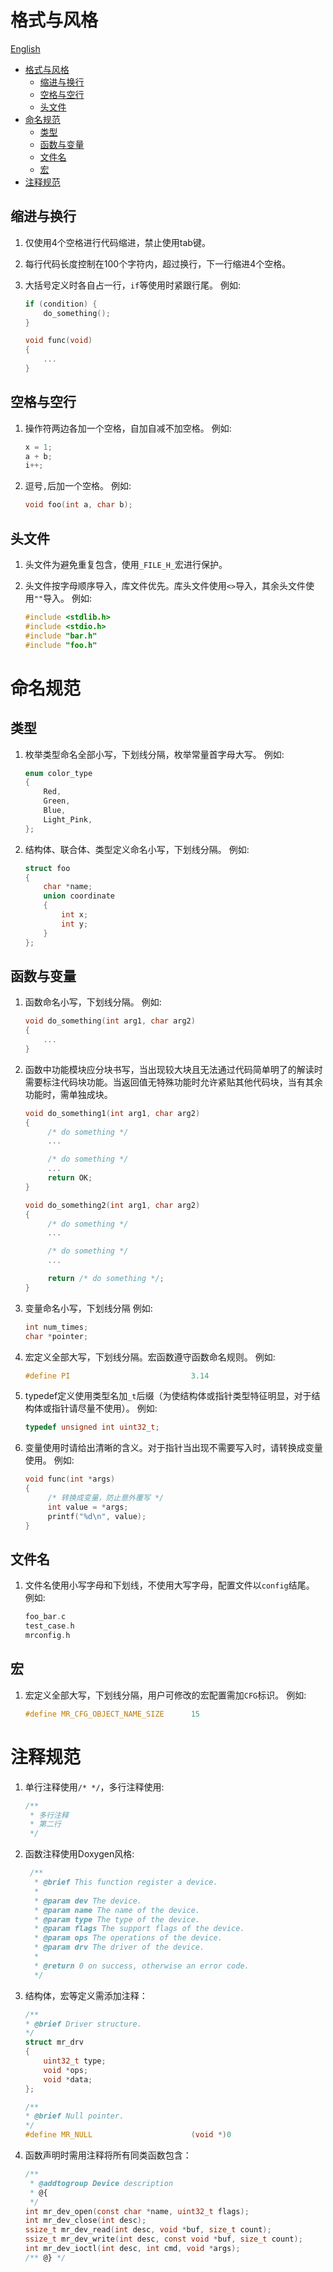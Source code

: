 # 格式与风格

[English](coding_style_EN.md)

<!-- TOC -->
* [格式与风格](#格式与风格)
  * [缩进与换行](#缩进与换行)
  * [空格与空行](#空格与空行)
  * [头文件](#头文件)
* [命名规范](#命名规范)
  * [类型](#类型)
  * [函数与变量](#函数与变量)
  * [文件名](#文件名)
  * [宏](#宏)
* [注释规范](#注释规范)
<!-- TOC -->

## 缩进与换行

1. 仅使用4个空格进行代码缩进，禁止使用tab键。
2. 每行代码长度控制在100个字符内，超过换行，下一行缩进4个空格。
3. 大括号定义时各自占一行，`if`等使用时紧跟行尾。
   例如:

   ```c
   if (condition) {
       do_something();
   }

   void func(void)
   {
       ...
   }
   ```

## 空格与空行

1. 操作符两边各加一个空格，自加自减不加空格。
   例如:

   ```c
   x = 1;
   a + b;
   i++;
   ```

2. 逗号`,`后加一个空格。
   例如:

   ```c
   void foo(int a, char b);
   ```

## 头文件

1. 头文件为避免重复包含，使用`_FILE_H_`宏进行保护。
2. 头文件按字母顺序导入，库文件优先。库头文件使用`<>`导入，其余头文件使用`""`导入。
   例如:

   ```c
   #include <stdlib.h>
   #include <stdio.h>
   #include "bar.h"
   #include "foo.h"
   ```

# 命名规范

## 类型

1. 枚举类型命名全部小写，下划线分隔，枚举常量首字母大写。
   例如:

   ```c
   enum color_type
   {
       Red,
       Green,
       Blue,
       Light_Pink,
   };
   ```

2. 结构体、联合体、类型定义命名小写，下划线分隔。
   例如:

   ```c
   struct foo
   {
       char *name;
       union coordinate
       {
           int x;
           int y;
       }
   };
   ```

## 函数与变量

1. 函数命名小写，下划线分隔。
   例如:

   ```c
   void do_something(int arg1, char arg2)
   {
       ...
   }
   ```

2. 函数中功能模块应分块书写，当出现较大块且无法通过代码简单明了的解读时需要标注代码块功能。当返回值无特殊功能时允许紧贴其他代码块，当有其余功能时，需单独成块。

   ```c
   void do_something1(int arg1, char arg2)
   {
        /* do something */
        ...

        /* do something */
        ...
        return OK;
   }

   void do_something2(int arg1, char arg2)
   {
        /* do something */
        ...

        /* do something */
        ...

        return /* do something */;
   }
   ```

3. 变量命名小写，下划线分隔
   例如:

   ```c
   int num_times;
   char *pointer;
   ```

4. 宏定义全部大写，下划线分隔。宏函数遵守函数命名规则。
   例如:

   ```c
   #define PI                           3.14
   ```

5. typedef定义使用类型名加`_t`后缀（为使结构体或指针类型特征明显，对于结构体或指针请尽量不使用）。
   例如:

   ```c
   typedef unsigned int uint32_t;
   ```

6. 变量使用时请给出清晰的含义。对于指针当出现不需要写入时，请转换成变量使用。
   例如:

   ```c
   void func(int *args)
   {
        /* 转换成变量，防止意外覆写 */
        int value = *args;
        printf("%d\n", value);
   }
   ```

## 文件名

1. 文件名使用小写字母和下划线，不使用大写字母，配置文件以`config`结尾。
   例如:

   ```c
   foo_bar.c
   test_case.h
   mrconfig.h
   ```

## 宏

1. 宏定义全部大写，下划线分隔，用户可修改的宏配置需加`CFG`标识。
   例如:

   ```c
   #define MR_CFG_OBJECT_NAME_SIZE      15
   ```

# 注释规范

1. 单行注释使用`/* */`，多行注释使用:

    ```c
    /**
     * 多行注释
     * 第二行
     */
    ```

2. 函数注释使用Doxygen风格:

   ```c
    /**
     * @brief This function register a device.
     *
     * @param dev The device.
     * @param name The name of the device.
     * @param type The type of the device.
     * @param flags The support flags of the device.
     * @param ops The operations of the device.
     * @param drv The driver of the device.
     *
     * @return 0 on success, otherwise an error code.
     */
   ```

3. 结构体，宏等定义需添加注释：

    ```c
   /**
    * @brief Driver structure.
    */
    struct mr_drv
    {
        uint32_t type;                                                  /**< Device type */
        void *ops;                                                      /**< Driver operations */
        void *data;                                                     /**< Driver data */
    };

   /**
    * @brief Null pointer.
    */
   #define MR_NULL                      (void *)0
   ```

4. 函数声明时需用注释将所有同类函数包含：

   ```c
   /**
    * @addtogroup Device description
    * @{
    */
   int mr_dev_open(const char *name, uint32_t flags);
   int mr_dev_close(int desc);
   ssize_t mr_dev_read(int desc, void *buf, size_t count);
   ssize_t mr_dev_write(int desc, const void *buf, size_t count);
   int mr_dev_ioctl(int desc, int cmd, void *args);
   /** @} */
    ```
